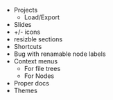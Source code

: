 * Projects
    * Load/Export
* Slides
* +/- icons
* resizble sections
* Shortcuts
* Bug with renamable node labels
* Context menus
    * For file trees
    * For Nodes
* Proper docs
* Themes
